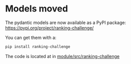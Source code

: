 # Models moved

The pydantic models are now available as a PyPI package: <https://pypi.org/project/ranking-challenge/>

You can get them with a:

```bash
pip install ranking-challenge
```

The code is located at in [module/src/ranking-challenge](/module/src/ranking_challenge)

